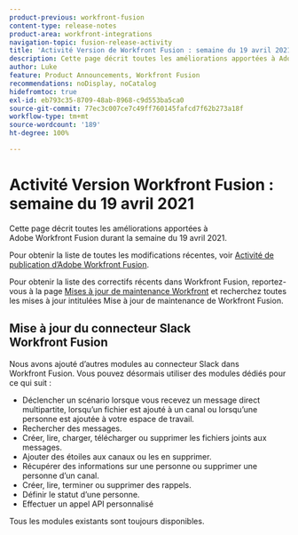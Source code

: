 ```yaml
---
product-previous: workfront-fusion
content-type: release-notes
product-area: workfront-integrations
navigation-topic: fusion-release-activity
title: 'Activité Version de Workfront Fusion : semaine du 19 avril 2021'
description: Cette page décrit toutes les améliorations apportées à Adobe Workfront Fusion durant la semaine du 19 avril 2021.
author: Luke
feature: Product Announcements, Workfront Fusion
recommendations: noDisplay, noCatalog
hidefromtoc: true
exl-id: eb793c35-8709-48ab-8968-c9d553ba5ca0
source-git-commit: 77ec3c007ce7c49ff760145fafcd7f62b273a18f
workflow-type: tm+mt
source-wordcount: '189'
ht-degree: 100%

---
```


# Activité Version Workfront Fusion : semaine du 19 avril 2021

Cette page décrit toutes les améliorations apportées à Adobe Workfront Fusion durant la semaine du 19 avril 2021.

Pour obtenir la liste de toutes les modifications récentes, voir [Activité de publication d’Adobe Workfront Fusion](/help/workfront-fusion/fusion-product-releases/fusion-release-activity.md).

Pour obtenir la liste des correctifs récents dans Workfront Fusion, reportez-vous à la page [Mises à jour de maintenance Workfront](https://experienceleague.adobe.com/docs/workfront-known-issues/releases/current-updates.html?lang=fr) et recherchez toutes les mises à jour intitulées Mise à jour de maintenance de Workfront Fusion.

## Mise à jour du connecteur Slack Workfront Fusion

Nous avons ajouté d’autres modules au connecteur Slack dans Workfront Fusion. Vous pouvez désormais utiliser des modules dédiés pour ce qui suit :

* Déclencher un scénario lorsque vous recevez un message direct multipartite, lorsqu’un fichier est ajouté à un canal ou lorsqu’une personne est ajoutée à votre espace de travail.
* Rechercher des messages.
* Créer, lire, charger, télécharger ou supprimer les fichiers joints aux messages.
* Ajouter des étoiles aux canaux ou les en supprimer.
* Récupérer des informations sur une personne ou supprimer une personne d’un canal.
* Créer, lire, terminer ou supprimer des rappels.
* Définir le statut d’une personne.
* Effectuer un appel API personnalisé

Tous les modules existants sont toujours disponibles.
